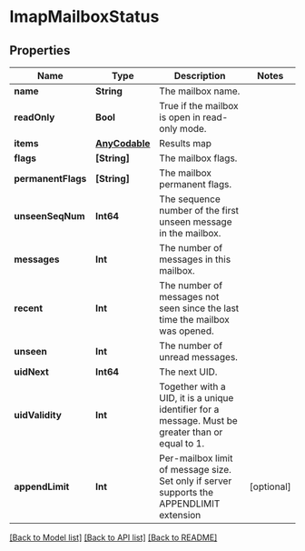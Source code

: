 # ImapMailboxStatus

## Properties
Name | Type | Description | Notes
------------ | ------------- | ------------- | -------------
**name** | **String** | The mailbox name. | 
**readOnly** | **Bool** | True if the mailbox is open in read-only mode. | 
**items** | [**AnyCodable**]() | Results map | 
**flags** | **[String]** | The mailbox flags. | 
**permanentFlags** | **[String]** | The mailbox permanent flags. | 
**unseenSeqNum** | **Int64** | The sequence number of the first unseen message in the mailbox. | 
**messages** | **Int** | The number of messages in this mailbox. | 
**recent** | **Int** | The number of messages not seen since the last time the mailbox was opened. | 
**unseen** | **Int** | The number of unread messages. | 
**uidNext** | **Int64** | The next UID. | 
**uidValidity** | **Int** | Together with a UID, it is a unique identifier for a message. Must be greater than or equal to 1. | 
**appendLimit** | **Int** | Per-mailbox limit of message size. Set only if server supports the APPENDLIMIT extension | [optional] 

[[Back to Model list]](../README#documentation-for-models) [[Back to API list]](../README#documentation-for-api-endpoints) [[Back to README]](../README)



